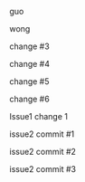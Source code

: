 guo

wong

change #3

change #4

change #5


change #6


Issue1 change 1


issue2 commit #1

issue2 commit #2

issue2 commit #3
